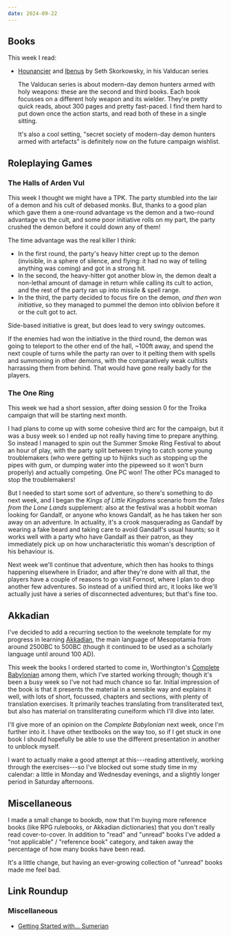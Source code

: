 ```yaml
---
date: 2024-09-22
---
```


## Books

This week I read:

- [Hounancier][] and [Ibenus][] by Seth Skorkowsky, in his Valducan series

  The Valducan series is about modern-day demon hunters armed with holy weapons:
  these are the second and third books.  Each book focusses on a different holy
  weapon and its wielder.  They're pretty quick reads, about 300 pages and
  pretty fast-paced.  I find them hard to put down once the action starts, and
  read both of these in a single sitting.

  It's also a cool setting, "secret society of modern-day demon hunters armed
  with artefacts" is definitely now on the future campaign wishlist.

[Hounancier]: https://skorkowsky.com/hounacier/
[Ibenus]: https://skorkowsky.com/ibenus/


## Roleplaying Games

### The Halls of Arden Vul

This week I thought we might have a TPK.  The party stumbled into the lair of a
demon and his cult of debased monks.  But, thanks to a good plan which gave them
a one-round advantage vs the demon and a two-round advantage vs the cult, and
some poor initiative rolls on my part, the party crushed the demon before it
could down any of them!

The time advantage was the real killer I think:

- In the first round, the party's heavy hitter crept up to the demon (invisible,
  in a sphere of silence, and flying: it had no way of telling anything was
  coming) and got in a strong hit.
- In the second, the heavy-hitter got another blow in, the demon dealt a
  non-lethal amount of damage in return while calling its cult to action, and
  the rest of the party ran up into missile & spell range.
- In the third, the party decided to focus fire on the demon, *and then won
  initiative*, so they managed to pummel the demon into oblivion before it or
  the cult got to act.

Side-based initiative is great, but does lead to very swingy outcomes.

If the enemies had won the initiative in the third round, the demon was going to
teleport to the other end of the hall, ~100ft away, and spend the next couple of
turns while the party ran over to it pelting them with spells and summoning in
other demons, with the comparatively weak cultists harrassing them from behind.
That would have gone really badly for the players.


### The One Ring

This week we had a short session, after doing session 0 for the Troika campaign
that will be starting next month.

I had plans to come up with some cohesive third arc for the campaign, but it was
a busy week so I ended up not really having time to prepare anything.  So
instead I managed to spin out the Summer Smoke Ring Festival to about an hour of
play, with the party split between trying to catch some young troublemakers (who
were getting up to hijinks such as stopping up the pipes with gum, or dumping
water into the pipeweed so it won't burn properly) and actually competing.  One
PC won!  The other PCs managed to stop the troublemakers!

But I needed to start some sort of adventure, so there's something to do next
week, and I began the *Kings of Little Kingdoms* scenario from the *Tales from
the Lone Lands* supplement: also at the festival was a hobbit woman looking for
Gandalf, or anyone who knows Gandalf, as he has taken her son away on an
adventure.  In actuality, it's a crook masquerading as Gandalf by wearing a fake
beard and taking care to avoid Gandalf's usual haunts; so it works well with a
party who have Gandalf as their patron, as they immediately pick up on how
uncharacteristic this woman's description of his behaviour is.

Next week we'll continue that adventure, which then has hooks to things
happening elsewhere in Eriador, and after they're done with all that, the
players have a couple of reasons to go visit Fornost, where I plan to drop
another few adventures.  So instead of a unified third arc, it looks like we'll
actually just have a series of disconnected adventures; but that's fine too.


## Akkadian

I've decided to add a recurring section to the weeknote template for my progress
in learning [Akkadian][], the main language of Mesopotamia from around 2500BC to
500BC (though it continued to be used as a scholarly language until around 100
AD).

This week the books I ordered started to come in, Worthington's [Complete
Babylonian][] among them, which I've started working through; though it's been a
busy week so I've not had much chance so far.  Initial impression of the book is
that it presents the material in a sensible way and explains it well, with lots
of short, focussed, chapters and sections, with plenty of translation exercises.
It primarily teaches translating from transliterated text, but also has material
on transliterating cuneiform which I'll dive into later.

I'll give more of an opinion on the *Complete Babylonian* next week, once I'm
further into it.  I have other textbooks on the way too, so if I get stuck in
one book I should hopefully be able to use the different presentation in another
to unblock myself.

I want to actually make a good attempt at this---reading attentively, working
through the exercises---so I've blocked out some study time in my calendar: a
little in Monday and Wednesday evenings, and a slightly longer period in
Saturday afternoons.

[Akkadian]: https://en.wikipedia.org/wiki/Akkadian_language
[Complete Babylonian]: https://library.teachyourself.com/id007011341/Complete-Babylonian


## Miscellaneous

I made a small change to bookdb, now that I'm buying more reference books (like
RPG rulebooks, or Akkadian dictionaries) that you don't really read
cover-to-cover.  In addition to "read" and "unread" books I've added a "not
applicable" / "reference book" category, and taken away the percentage of how
many books have been read.

It's a little change, but having an ever-growing collection of "unread" books
made me feel bad.


## Link Roundup

### Miscellaneous

- [Getting Started with... Sumerian](https://isaw.nyu.edu/library/blog/getting-started-with-sumerian)
